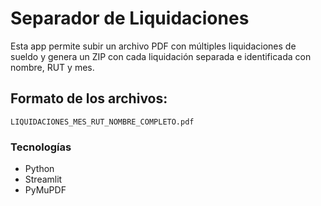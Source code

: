 
# Separador de Liquidaciones

Esta app permite subir un archivo PDF con múltiples liquidaciones de sueldo y genera un ZIP con cada liquidación separada e identificada con nombre, RUT y mes.

## Formato de los archivos:
`LIQUIDACIONES_MES_RUT_NOMBRE_COMPLETO.pdf`

### Tecnologías
- Python
- Streamlit
- PyMuPDF
